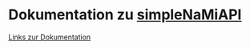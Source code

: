 # Dokumentation zu [simpleNaMiAPI](https://github.com/Florian1990/simpleNaMiAPI)

[Links zur Dokumentation](https://github.com/Florian1990/simpleNaMiAPI#funktionsumfang)
